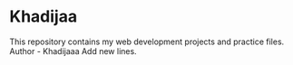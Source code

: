 # Khadijaa
This repository contains my web development projects and practice files.
<br>
Author - Khadijaaa
Add new lines.
